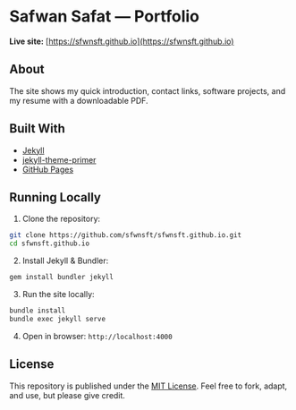# Safwan Safat — Portfolio

**Live site:** [https://sfwnsft.github.io](https://sfwnsft.github.io)

## About

The site shows my quick introduction, contact links, software projects, and my resume with a downloadable PDF.

## Built With

* [Jekyll](https://jekyllrb.com/)
* [jekyll-theme-primer](https://github.com/pages-themes/primer)
* [GitHub Pages](https://docs.github.com/en/pages)

## Running Locally

1. Clone the repository:

```bash
git clone https://github.com/sfwnsft/sfwnsft.github.io.git
cd sfwnsft.github.io
```

2. Install Jekyll & Bundler:

```bash
gem install bundler jekyll
```

3. Run the site locally:

```bash
bundle install
bundle exec jekyll serve
```

4. Open in browser: `http://localhost:4000`

## License

This repository is published under the [MIT License](LICENSE).
Feel free to fork, adapt, and use, but please give credit.
